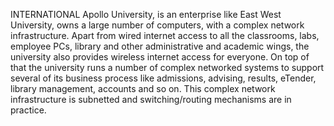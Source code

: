 INTERNATIONAL Apollo University, is an enterprise like East West University, owns a large number of computers, with a complex network infrastructure. Apart from wired internet access to all the classrooms, labs, employee PCs, library and other administrative and academic wings, the university also provides wireless internet access for everyone. On top of that the university runs a number of complex networked systems to support several of its business process like admissions, advising, results, eTender, library management, accounts and so on. This complex network infrastructure is subnetted and switching/routing mechanisms are in practice.
